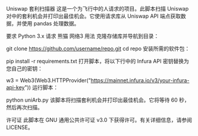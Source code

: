 Uniswap 套利扫描器
这是一个为飞行中的人请求的项目。此脚本扫描 Uniswap 对中的套利机会并打印出最佳机会。它使用请求库从 Uniswap API 端点获取数据，并使用 pandas 处理数据。

要求
Python 3.x
请求
熊猫
网络3
用法
克隆存储库并导航到目录：

git clone https://github.com/username/repo.git
cd repo
安装所需的软件包：

pip install -r requirements.txt
打开脚本，将以下行中的 Infura API 密钥替换为您自己的密钥：

w3 = Web3(Web3.HTTPProvider("https://mainnet.infura.io/v3/your-infura-api-key"))
运行脚本：

python uniArb.py
该脚本将扫描套利机会并打印出最佳机会。它将等待 60 秒，然后再次扫描。

许可证 此脚本在 GNU 通用公共许可证 v3.0 下获得许可。有关详细信息，请参阅 LICENSE。
